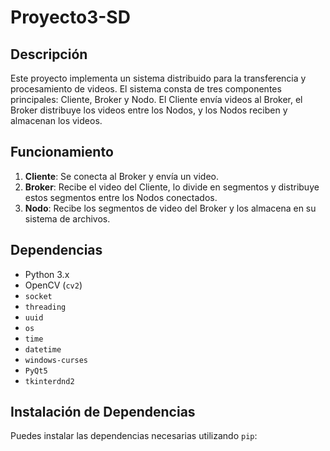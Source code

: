 # Proyecto3-SD

## Descripción

Este proyecto implementa un sistema distribuido para la transferencia y procesamiento de videos. El sistema consta de tres componentes principales: Cliente, Broker y Nodo. El Cliente envía videos al Broker, el Broker distribuye los videos entre los Nodos, y los Nodos reciben y almacenan los videos.

## Funcionamiento

1. **Cliente**: Se conecta al Broker y envía un video.
2. **Broker**: Recibe el video del Cliente, lo divide en segmentos y distribuye estos segmentos entre los Nodos conectados.
3. **Nodo**: Recibe los segmentos de video del Broker y los almacena en su sistema de archivos.

## Dependencias

- Python 3.x
- OpenCV (`cv2`)
- `socket`
- `threading`
- `uuid`
- `os`
- `time`
- `datetime`
- `windows-curses`
- `PyQt5`
- `tkinterdnd2`

## Instalación de Dependencias

Puedes instalar las dependencias necesarias utilizando `pip`:
